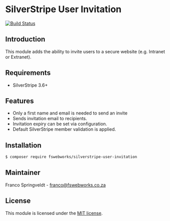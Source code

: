 # SilverStripe User Invitation

[![Build Status](https://secure.travis-ci.org/FSWebWorks/silverstripe-user-invitation.png)](http://travis-ci.org/FSWebWorks/silverstripe-user-invitation)

## Introduction

This module adds the ability to invite users to a secure website (e.g. Intranet or Extranet).

## Requirements

 * SilverStripe 3.6+

## Features

* Only a first name and email is needed to send an invite
* Sends invitation email to recipients.
* Invitation expiry can be set via configuration.
* Default SilverStripe member validation is applied.

## Installation

 ```sh
 $ composer require fswebworks/silverstripe-user-invitation
 ```

## Maintainer

Franco Springveldt - franco@fswebworks.co.za

## License

This module is licensed under the [MIT license](LICENSE).
